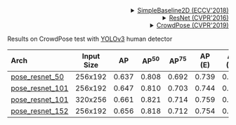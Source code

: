 <!-- [ALGORITHM] -->

<details>
<summary align="right"><a href="http://openaccess.thecvf.com/content_ECCV_2018/html/Bin_Xiao_Simple_Baselines_for_ECCV_2018_paper.html">SimpleBaseline2D (ECCV'2018)</a></summary>

```bibtex
@inproceedings{xiao2018simple,
  title={Simple baselines for human pose estimation and tracking},
  author={Xiao, Bin and Wu, Haiping and Wei, Yichen},
  booktitle={Proceedings of the European conference on computer vision (ECCV)},
  pages={466--481},
  year={2018}
}
```

</details>

<!-- [BACKBONE] -->

<details>
<summary align="right"><a href="http://openaccess.thecvf.com/content_cvpr_2016/html/He_Deep_Residual_Learning_CVPR_2016_paper.html">ResNet (CVPR'2016)</a></summary>

```bibtex
@inproceedings{he2016deep,
  title={Deep residual learning for image recognition},
  author={He, Kaiming and Zhang, Xiangyu and Ren, Shaoqing and Sun, Jian},
  booktitle={Proceedings of the IEEE conference on computer vision and pattern recognition},
  pages={770--778},
  year={2016}
}
```

</details>

<!-- [DATASET] -->

<details>
<summary align="right"><a href="http://openaccess.thecvf.com/content_CVPR_2019/html/Li_CrowdPose_Efficient_Crowded_Scenes_Pose_Estimation_and_a_New_Benchmark_CVPR_2019_paper.html">CrowdPose (CVPR'2019)</a></summary>

```bibtex
@article{li2018crowdpose,
  title={CrowdPose: Efficient Crowded Scenes Pose Estimation and A New Benchmark},
  author={Li, Jiefeng and Wang, Can and Zhu, Hao and Mao, Yihuan and Fang, Hao-Shu and Lu, Cewu},
  journal={arXiv preprint arXiv:1812.00324},
  year={2018}
}
```

</details>

Results on CrowdPose test with [YOLOv3](https://github.com/eriklindernoren/PyTorch-YOLOv3) human detector

| Arch  | Input Size | AP | AP<sup>50</sup> | AP<sup>75</sup> | AP (E) | AP (M) | AP (H) | ckpt | log |
| :----------------- | :-----------: | :------: | :------: | :------: | :------: | :------: |:------: |:------: | :------: |
| [pose_resnet_50](/configs/body/2d_kpt_sview_rgb_img/topdown_heatmap/crowdpose/res50_crowdpose_256x192.py)  | 256x192 | 0.637 | 0.808 | 0.692 | 0.739 | 0.650 | 0.506 | [ckpt](https://download.openmmlab.com/mmpose/top_down/resnet/res50_crowdpose_256x192-c6a526b6_20201227.pth) | [log](https://download.openmmlab.com/mmpose/top_down/resnet/res50_crowdpose_256x192_20201227.log.json) |
| [pose_resnet_101](/configs/body/2d_kpt_sview_rgb_img/topdown_heatmap/crowdpose/res101_crowdpose_256x192.py)  | 256x192 | 0.647 | 0.810 | 0.703 | 0.744 | 0.658 | 0.522 | [ckpt](https://download.openmmlab.com/mmpose/top_down/resnet/res101_crowdpose_256x192-8f5870f4_20201227.pth) | [log](https://download.openmmlab.com/mmpose/top_down/resnet/res101_crowdpose_256x192_20201227.log.json) |
| [pose_resnet_101](/configs/body/2d_kpt_sview_rgb_img/topdown_heatmap/crowdpose/res101_crowdpose_320x256.py)  | 320x256 | 0.661 | 0.821 | 0.714 | 0.759 | 0.671 | 0.536 | [ckpt](https://download.openmmlab.com/mmpose/top_down/resnet/res101_crowdpose_320x256-c88c512a_20201227.pth) | [log](https://download.openmmlab.com/mmpose/top_down/resnet/res101_crowdpose_320x256_20201227.log.json) |
| [pose_resnet_152](/configs/body/2d_kpt_sview_rgb_img/topdown_heatmap/crowdpose/res152_crowdpose_256x192.py)  | 256x192 | 0.656 | 0.818 | 0.712 | 0.754 | 0.666 | 0.532 | [ckpt](https://download.openmmlab.com/mmpose/top_down/resnet/res152_crowdpose_256x192-dbd49aba_20201227.pth) | [log](https://download.openmmlab.com/mmpose/top_down/resnet/res152_crowdpose_256x192_20201227.log.json) |
